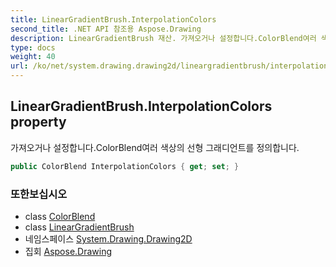 ```yaml
---
title: LinearGradientBrush.InterpolationColors
second_title: .NET API 참조용 Aspose.Drawing
description: LinearGradientBrush 재산. 가져오거나 설정합니다.ColorBlend여러 색상의 선형 그래디언트를 정의합니다.
type: docs
weight: 40
url: /ko/net/system.drawing.drawing2d/lineargradientbrush/interpolationcolors/
---
```

## LinearGradientBrush.InterpolationColors property

가져오거나 설정합니다.ColorBlend여러 색상의 선형 그래디언트를 정의합니다.

```csharp
public ColorBlend InterpolationColors { get; set; }
```

### 또한보십시오

* class [ColorBlend](../../colorblend/)
* class [LinearGradientBrush](../)
* 네임스페이스 [System.Drawing.Drawing2D](../../lineargradientbrush/)
* 집회 [Aspose.Drawing](../../../)


